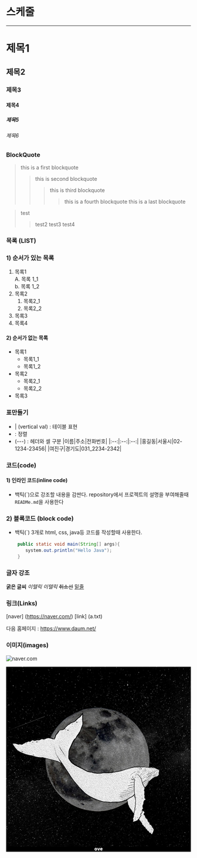 # 스케줄

---
# 제목1

## 제목2

### 제목3

#### 제목4

##### 제목5

###### 제목6

### BlockQuote
> this is a first blockquote
> > this is second blockquote
> > > this is third blockquote
> > > > this is a fourth blockquote
> > this is a last blockquote

> test
>   > test2
>   >test3
>test4

### 목록 (LIST)
### 1) 순서가 있는 목록
1. 목록1  
    A. 목록 1_1  
    b. 목록 1_2  
2. 목록2
    1. 목록2_1
    2. 목록2_2
3. 목록3
4. 목록4

#### 2) 순서가 없는 목록
- 목록1
    - 목록1_1
    - 목록1_2
- 목록2
    - 목록2_1
    - 목록2_2
- 목록3


### 표만들기
- | (vertical val) : 테이블 표현
- : 정렬
- (---) : 헤더와 셀 구분
    |이름|주소|전화번호|
    |:--:|:--:|:--:|
    |홍길동|서울시|02-1234-23456|
    |여진구|경기도|031_2234-2342|


### 코드(code)
#### 1) 인라인 코드(inline code)
- 백틱(\`)으로 강조할 내용을 감싼다.
    repository에서 프로젝트의 설명을 부여해줄때 `READMe.md`을 사용한다

### 2) 블록코드 (block code)
- 백틱(`) 3개로 html, css, java등 코드를 작성할때 사용한다.

    ```java
     public static void main(String[] args){
        system.out.println("Hello Java");
     }
    ```

### 글자 강조
**굵은 글씨**
*이텔릭*
_이텔릭_
~~취소선~~
<u>밑줄</u>


### 링크(Links)

[naver] (https://naver.com/)
[link] (a.txt)

다음 홈페이지 : <https://www.daum.net/>


### 이미지(images)
![naver.com](https://search.pstatic.net/common/?src=http%3A%2F%2Fblogfiles.naver.net%2FMjAyMjExMjlfMTY2%2FMDAxNjY5NzI2MTY3NTg5.ROaDxoeUxNtollq2htDGS0ECMvp7C50kIfCdwmXBrFQg.OSzEmJ_sSVY1Fp27ItzAqvaJ6SqsRpTtgkZ4N2OfOmsg.JPEG.cutiepet%2FKakaoTalk_20221122_211831263.jpg&type=a340)

![box](images/whale.jpg)